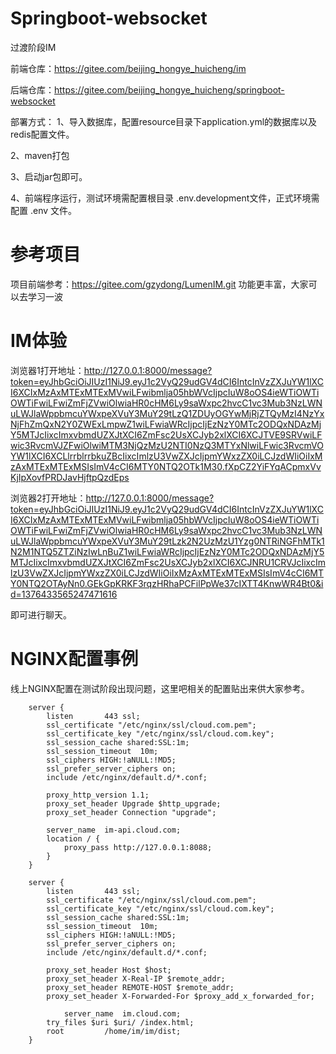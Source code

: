 # Springboot-websocket

过渡阶段IM

前端仓库：https://gitee.com/beijing_hongye_huicheng/im

后端仓库：https://gitee.com/beijing_hongye_huicheng/springboot-websocket

部署方式：
1、导入数据库，配置resource目录下application.yml的数据库以及redis配置文件。

2、maven打包

3、启动jar包即可。

4、前端程序运行，测试环境需配置根目录 .env.development文件，正式环境需配置 .env 文件。

# 参考项目
项目前端参考：https://gitee.com/gzydong/LumenIM.git  功能更丰富，大家可以去学习一波


# IM体验
浏览器1打开地址：http://127.0.0.1:8000/message?token=eyJhbGciOiJIUzI1NiJ9.eyJ1c2VyQ29udGV4dCI6IntcInVzZXJuYW1lXCI6XCIxMzAxMTExMTExMVwiLFwibmlja05hbWVcIjpcIuW8oOS4ieWTiOWTiOWTiFwiLFwiZmFjZVwiOlwiaHR0cHM6Ly9saWxpc2hvcC1vc3Mub3NzLWNuLWJlaWppbmcuYWxpeXVuY3MuY29tLzQ1ZDUyOGYwMjRjZTQyMzI4NzYxNjFhZmQxN2Y0ZWExLmpwZ1wiLFwiaWRcIjpcIjEzNzY0MTc2ODQxNDAzMjY5MTJcIixcImxvbmdUZXJtXCI6ZmFsc2UsXCJyb2xlXCI6XCJTVE9SRVwiLFwic3RvcmVJZFwiOlwiMTM3NjQzMzU2NTI0NzQ3MTYxNlwiLFwic3RvcmVOYW1lXCI6XCLlrrblrrbkuZBcIixcImlzU3VwZXJcIjpmYWxzZX0iLCJzdWIiOiIxMzAxMTExMTExMSIsImV4cCI6MTY0NTQ2OTk1M30.fXpCZ2YiFYqACpmxVvKjIpXovfPRDJavHjftpQzdEps

浏览器2打开地址：http://127.0.0.1:8000/message?token=eyJhbGciOiJIUzI1NiJ9.eyJ1c2VyQ29udGV4dCI6IntcInVzZXJuYW1lXCI6XCIxMzAxMTExMTExMVwiLFwibmlja05hbWVcIjpcIuW8oOS4ieWTiOWTiOWTiFwiLFwiZmFjZVwiOlwiaHR0cHM6Ly9saWxpc2hvcC1vc3Mub3NzLWNuLWJlaWppbmcuYWxpeXVuY3MuY29tLzk2N2UzMzU1Yzg0NTRiNGFhMTk1N2M1NTQ5ZTZiNzIwLnBuZ1wiLFwiaWRcIjpcIjEzNzY0MTc2ODQxNDAzMjY5MTJcIixcImxvbmdUZXJtXCI6ZmFsc2UsXCJyb2xlXCI6XCJNRU1CRVJcIixcImlzU3VwZXJcIjpmYWxzZX0iLCJzdWIiOiIxMzAxMTExMTExMSIsImV4cCI6MTY0NTQ2OTAyNn0.GEkGpKRKF3rqzHRhaPCFilPpWe37cIXTT4KnwWR4Bt0&id=1376433565247471616

即可进行聊天。

# NGINX配置事例
线上NGINX配置在测试阶段出现问题，这里吧相关的配置贴出来供大家参考。
````
    server {
        listen       443 ssl;
        ssl_certificate "/etc/nginx/ssl/cloud.com.pem";
        ssl_certificate_key "/etc/nginx/ssl/cloud.com.key";
        ssl_session_cache shared:SSL:1m;
        ssl_session_timeout  10m;
        ssl_ciphers HIGH:!aNULL:!MD5;
        ssl_prefer_server_ciphers on;
        include /etc/nginx/default.d/*.conf;

        proxy_http_version 1.1;
        proxy_set_header Upgrade $http_upgrade;
        proxy_set_header Connection "upgrade";

        server_name  im-api.cloud.com;
        location / {
            proxy_pass http://127.0.0.1:8088;
        }
    }

    server {
        listen       443 ssl;
        ssl_certificate "/etc/nginx/ssl/cloud.com.pem";
        ssl_certificate_key "/etc/nginx/ssl/cloud.com.key";
        ssl_session_cache shared:SSL:1m;
        ssl_session_timeout  10m;
        ssl_ciphers HIGH:!aNULL:!MD5;
        ssl_prefer_server_ciphers on;
        include /etc/nginx/default.d/*.conf;

        proxy_set_header Host $host;
        proxy_set_header X-Real-IP $remote_addr;
        proxy_set_header REMOTE-HOST $remote_addr;
        proxy_set_header X-Forwarded-For $proxy_add_x_forwarded_for;

            server_name  im.cloud.com;
        try_files $uri $uri/ /index.html;
        root         /home/im/im/dist;
    }
````